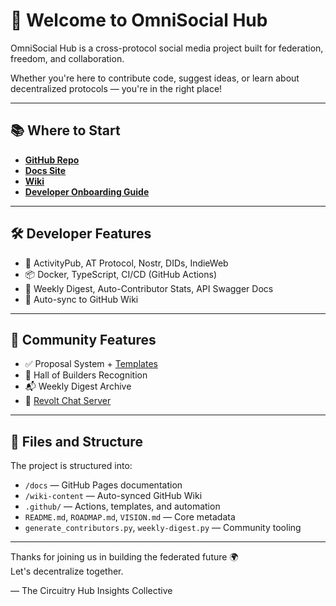 # 👋 Welcome to OmniSocial Hub

OmniSocial Hub is a cross-protocol social media project built for federation, freedom, and collaboration.

Whether you're here to contribute code, suggest ideas, or learn about decentralized protocols — you're in the right place!

---

## 📚 Where to Start

- **[GitHub Repo](https://github.com/beitmenotyou-com/omnisocial-hub)**  
- **[Docs Site](https://beitmenotyou-com.github.io/omnisocial-hub)**  
- **[Wiki](https://github.com/beitmenotyou-com/omnisocial-hub/wiki)**  
- **[Developer Onboarding Guide](https://github.com/beitmenotyou-com/omnisocial-hub/blob/main/DEVELOPER-ONBOARDING.md)**

---

## 🛠 Developer Features

- 🧩 ActivityPub, AT Protocol, Nostr, DIDs, IndieWeb
- 📦 Docker, TypeScript, CI/CD (GitHub Actions)
- 🧪 Weekly Digest, Auto-Contributor Stats, API Swagger Docs
- 🤖 Auto-sync to GitHub Wiki

---

## 🧠 Community Features

- ✅ Proposal System + [Templates](https://github.com/beitmenotyou-com/omnisocial-hub/issues/new/choose)
- 🎉 Hall of Builders Recognition
- 📬 Weekly Digest Archive
- 💬 [Revolt Chat Server](#)

---

## 📂 Files and Structure

The project is structured into:

- `/docs` — GitHub Pages documentation
- `/wiki-content` — Auto-synced GitHub Wiki
- `.github/` — Actions, templates, and automation
- `README.md`, `ROADMAP.md`, `VISION.md` — Core metadata
- `generate_contributors.py`, `weekly-digest.py` — Community tooling

---

Thanks for joining us in building the federated future 🌍  
Let's decentralize together.

— The Circuitry Hub Insights Collective
